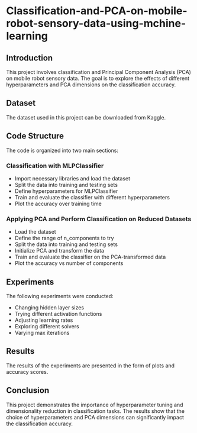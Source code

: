 # Classification-and-PCA-on-mobile-robot-sensory-data-using-mchine-learning

## Introduction
This project involves classification and Principal Component Analysis (PCA) on mobile robot sensory data. The goal is to explore the effects of different hyperparameters and PCA dimensions on the classification accuracy.

## Dataset
The dataset used in this project can be downloaded from Kaggle.

## Code Structure
The code is organized into two main sections:

### Classification with MLPClassifier

- Import necessary libraries and load the dataset
- Split the data into training and testing sets
- Define hyperparameters for MLPClassifier
- Train and evaluate the classifier with different hyperparameters
- Plot the accuracy over training time


### Applying PCA and Perform Classification on Reduced Datasets

- Load the dataset
- Define the range of n_components to try
- Split the data into training and testing sets
- Initialize PCA and transform the data
- Train and evaluate the classifier on the PCA-transformed data
- Plot the accuracy vs number of components

## Experiments
The following experiments were conducted:

- Changing hidden layer sizes
- Trying different activation functions
- Adjusting learning rates
- Exploring different solvers
- Varying max iterations

## Results
The results of the experiments are presented in the form of plots and accuracy scores.

## Conclusion
This project demonstrates the importance of hyperparameter tuning and dimensionality reduction in classification tasks. The results show that the choice of hyperparameters and PCA dimensions can significantly impact the classification accuracy.
